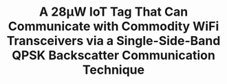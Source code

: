 ---
layout: publication
title: "A 28μW IoT Tag That Can Communicate with Commodity WiFi Transceivers via a Single-Side-Band QPSK Backscatter Communication Technique"
short_title: "WiFi Backscatter Tag"
tags: Backscatter 
cover: /data/images/pubpic/isscc2020_cover.png
authors: "Po-Han Peter Wang, Chi Zhang, Hongsen Yang, Dinesh Bharadia, Patrick P. Mercier"
author_list:
    - name: Po-Han Peter Wang
      email: pow008@eng.ucsd.edu
    - name: Chi Zhang # url field is optional
      email: zhangchi866@gmail.com
    - name: Hongsen Yang
      email: hmy003@ucsd.edu
    - name: Dinesh Bharadia
      url: https://dineshb-ucsd.github.io/
      email: dineshb@ucsd.edu
    - name: Patrick Mercier
      email: pmercier@ucsd.edu
conference: "ISSCC 2020"
paper: /data/files/ISSCC_2020_paper.pdf
slides: /data/files/ISSCC_2020_slides.pdf
description:
    - text: "Nearly all IoT devices require wireless connectivity, and to keep costs down and deployment opportunities up, communication should ideally occur with widely deployed commodity hardware such as WiFi. However, conventional WiFi transceivers (TRXs) require 10s to 100s of mW of active power. As a result, nearly all current WiFi-compatible IoT devices require either wall power, or large/frequently re-charged batteries (Fig. 20.1.1, left). While other standards such as BLE may require less power, very low power (<<1mW) is only achievable at very low throughputs via duty-cycling; and yet, despite low average power, very small coin cell batteries or energy harvesters cannot be used due to still relatively high peak-power requirements (e.g., a few mW for BLE), thereby limiting new products to certain minimum device sizes. More importantly, standards such as BLE do not have widely distributed infrastructure in most homes, offices, or other environments, making rapid low-cost deployment difficult. To enable a new class of miniaturized, battery-powered or energy-harvested IoT devices, backscatter communication, where an incident RF source is reflected via a low-power impedance modulating tag, has been proposed."

medias:
    - type: Tech Explorist
      url: https://www.techexplorist.com/ultra-low-power-wi-fi-chip-iot-devices-5000-times-less-power/30328/
    - type: ACM News
      url: https://cacm.acm.org/news/243008-chip-brings-ultra-low-power-wi-fi-to-iot-devices/fulltext
    - type: Hacker News
      url: https://news.ycombinator.com/item?id=22427511
    - type: UCSD News
      url: https://today.ucsd.edu/index_redis_default_site.php?/story/new-chip-brings-ultra-low-power-wi-fi-connectivity-to-iot-devices&/pressrelease/new-chip-brings-ultra-low-power-wi-fi-connectivity-to-iot-devices
---